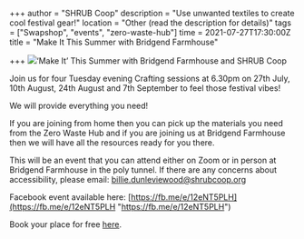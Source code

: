 +++
author = "SHRUB Coop"
description = "Use unwanted textiles to create cool festival gear!"
location = "Other (read the description for details)"
tags = ["Swapshop", "events", "zero-waste-hub"]
time = 2021-07-27T17:30:00Z
title = "Make It This Summer with Bridgend Farmhouse"

+++
![](https://res.cloudinary.com/shrub-co-op/image/upload/v1626769224/shrubcoop.org/media/Make_It_this_summer_cover_1_ag4kbo.png)‘Make It’ This Summer with Bridgend Farmhouse and SHRUB Coop

Join us for four Tuesday evening Crafting sessions at 6.30pm on 27th July, 10th August, 24th August and 7th September to feel those festival vibes!

We will provide everything you need!

If you are joining from home then you can pick up the materials you need from the Zero Waste Hub and if you are joining us at Bridgend Farmhouse then we will have all the resources ready for you there.

This will be an event that you can attend either on Zoom or in person at Bridgend Farmhouse in the poly tunnel. If there are any concerns about accessibility, please email: billie.dunleviewood@shrubcoop.org

Facebook event available here: [https://fb.me/e/12eNT5PLH](https://fb.me/e/12eNT5PLH "https://fb.me/e/12eNT5PLH")

Book your place for free [here](https://www.eventbrite.co.uk/e/make-it-this-summer-with-bridgend-farmhouse-and-shrub-coop-tickets-163472162639?aff=ebdssbdestsearch).